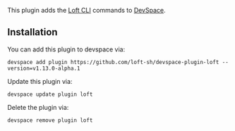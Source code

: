This plugin adds the [Loft CLI](https://github.com/loft-sh/loft) commands to [DevSpace](https://devspace.sh/). 

## Installation

You can add this plugin to devspace via:
```
devspace add plugin https://github.com/loft-sh/devspace-plugin-loft --version=v1.13.0-alpha.1
```

Update this plugin via:
```
devspace update plugin loft
```

Delete the plugin via:
```
devspace remove plugin loft
```
